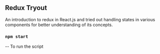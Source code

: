 ## Redux Tryout

An introduction to redux in React.js and tried out handling states in various components for better understanding of its concepts.

### `npm start` 
-- To run the script


